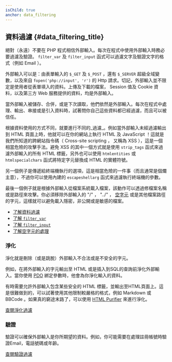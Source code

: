 ```yaml
---
isChild: true
anchor: data_filtering
---
```


## 資料過濾 {#data_filtering_title}

絕對（永遠）不要在 PHP 程式相信外部輸入。每次在程式中使用外部輸入時務必要過濾及驗證。 `filter_var` 及 `filter_input` 函式可以過濾文字及驗證文字的格式（例如 Email ）。

外部輸入可以是：由表單輸入的 `$_GET` 及 `$_POST` ，還有 `$_SERVER` 超級全域變數，以及來自 `fopen('php://input', 'r')` 的 Http 請求。切記，外部輸入並不限定是使用者從表單填入的資料。上傳及下載的檔案， Session 值及 Cookie 資料，以及第三方 Web 服務提供的資料，均是外部輸入。

當外部輸入被儲存、合併，或是下次讀取，他們依然是外部輸入。每次在程式中處理、輸出、串接或是引入資料時，試著問你自己這些資料都已經過濾，而且可以被信任。

根據資料使用的方式不同，就要進行不同的_過濾_。例如當外部輸入未經過濾輸出到 HTML 頁面上時，他就可以在你的網站上執行 HTML 及 JavaScript ！這就是我們所知道的跨網站指令碼（ Cross-site scripting ， 又稱為 XSS ），這是一個相當危險的攻擊手法。避免 XSS 的其中一個方式就是使用 `strip_tags` 函式來過濾外部輸入的所有 HTML 標籤，另外也可以使用 `htmlentities` 或 `htmlspecialchars` 函式將特定字元替換成 HTML 的實體符號。

另一個例子是傳遞給終端機執行的選項，這是相當危險的一件事（而且通常是個爛主意），不過你可以使用內建的 `escapeshellarg` 函式來過濾執行終端機的參數。

最後一個例子就是根據外部輸入從檔案系統載入檔案，該動作可以透過修檔案名稱或是路徑來攻擊。你必須移除外部輸入的 "/" ， "../" ， [空字元][6] 或是其他檔案路徑的字元，這樣就可以避免載入隱密，非公開或是敏感的檔案。

* [了解資料過濾][1]
* [了解 `filter_var`][4]
* [了解 `filter_input`][5]
* [了解空字元的處理][6]

### 淨化

淨化就是刪除（或是跳脫）外部輸入不合法或是不安全的字元。

例如，在將外部輸入的字元輸出至 HTML 或是插入到SQL的查詢前淨化外部輸入。當你使用 [PDO](#databases) 綁定參數時，他會為你淨化輸入的資料。

有時需要允許外部輸入包含某些安全的 HTML 標籤，並輸出至HTML頁面上。這是很難做到的，可以試著使用其他限制較嚴格的格式，例如 Markdown 或 BBCode 。如果真的窮途末路了，可以使用 [HTML Purifier][html-purifier] 來進行淨化。

[查閱淨化過濾][2]

### 驗證

驗證可以確保外部輸入是你所期望的資料。例如，你可能需要在處理註冊帳號時驗證Email，電話號碼或年齡。

[查閱驗證過濾][3]

[1]: http://www.php.net/manual/en/book.filter.php
[2]: http://www.php.net/manual/en/filter.filters.sanitize.php
[3]: http://www.php.net/manual/en/filter.filters.validate.php
[4]: http://php.net/manual/en/function.filter-var.php
[5]: http://www.php.net/manual/en/function.filter-input.php
[6]: http://php.net/manual/en/security.filesystem.nullbytes.php
[html-purifier]: http://htmlpurifier.org/
